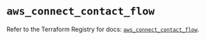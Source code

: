 # `aws_connect_contact_flow`

Refer to the Terraform Registry for docs: [`aws_connect_contact_flow`](https://registry.terraform.io/providers/hashicorp/aws/5.60.0/docs/resources/connect_contact_flow).
